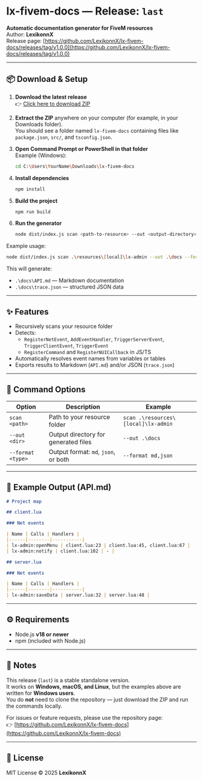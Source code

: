 # lx-fivem-docs — Release: `last`

**Automatic documentation generator for FiveM resources**  
Author: **LexikonnX**  
Release page: [https://github.com/LexikonnX/lx-fivem-docs/releases/tag/v1.0.0](https://github.com/LexikonnX/lx-fivem-docs/releases/tag/v1.0.0)

---

## 📦 Download & Setup

1. **Download the latest release**  
   👉 [Click here to download ZIP](https://github.com/LexikonnX/lx-fivem-docs/releases/tag/v1.0.0)

2. **Extract the ZIP** anywhere on your computer (for example, in your Downloads folder).  
   You should see a folder named `lx-fivem-docs` containing files like `package.json`, `src/`, and `tsconfig.json`.

3. **Open Command Prompt or PowerShell in that folder**  
   Example (Windows):
   ```bash
   cd C:\Users\YourName\Downloads\lx-fivem-docs
   ```

4. **Install dependencies**
   ```bash
   npm install
   ```

5. **Build the project**
   ```bash
   npm run build
   ```

6. **Run the generator**
   ```bash
   node dist/index.js scan <path-to-resource> --out <output-directory> --format md,json
   ```

Example usage:
```bash
node dist/index.js scan .\resources\[local]\lx-admin --out .\docs --format md,json
```

This will generate:
- `.\docs\API.md` — Markdown documentation
- `.\docs\trace.json` — structured JSON data

---

## ✨ Features

- Recursively scans your resource folder  
- Detects:
  - `RegisterNetEvent`, `AddEventHandler`, `TriggerServerEvent`, `TriggerClientEvent`, `TriggerEvent`
  - `RegisterCommand` and `RegisterNUICallback` in JS/TS  
- Automatically resolves event names from variables or tables  
- Exports results to Markdown (`API.md`) and/or JSON (`trace.json`)

---

## 🧭 Command Options

| Option | Description | Example |
|---------|-------------|----------|
| `scan <path>` | Path to your resource folder | `scan .\resources\[local]\lx-admin` |
| `--out <dir>` | Output directory for generated files | `--out .\docs` |
| `--format <type>` | Output format: `md`, `json`, or both | `--format md,json` |

---

## 🧠 Example Output (API.md)

```md
# Project map

## client.lua

### Net events

| Name | Calls | Handlers |
|------|--------|-----------|
| lx-admin:openMenu | client.lua:23 | client.lua:45, client.lua:67 |
| lx-admin:notify | client.lua:102 | - |

## server.lua

### Net events

| Name | Calls | Handlers |
|------|--------|-----------|
| lx-admin:saveData | server.lua:32 | server.lua:48 |
```

---

## ⚙️ Requirements

- Node.js **v18 or newer**
- npm (included with Node.js)

---

## 💬 Notes

This release (`last`) is a stable standalone version.  
It works on **Windows, macOS, and Linux**, but the examples above are written for **Windows users**.  
You do **not** need to clone the repository — just download the ZIP and run the commands locally.

For issues or feature requests, please use the repository page:  
👉 [https://github.com/LexikonnX/lx-fivem-docs](https://github.com/LexikonnX/lx-fivem-docs)

---

## 🪪 License

MIT License © 2025 **LexikonnX**
